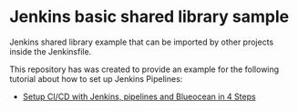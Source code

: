 # Jenkins basic shared library sample

Jenkins shared library example that can be imported by other projects inside the Jenkinsfile.

This repository has was created to provide an example for the following tutorial about how to set up Jenkins Pipelines:

* [Setup CI/CD with Jenkins, pipelines and Blueocean in 4 Steps](#)